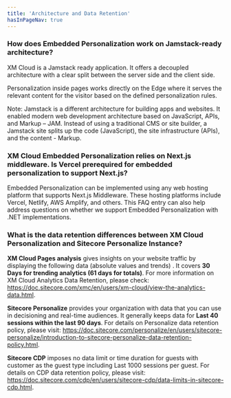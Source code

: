 ```yaml
---
title: 'Architecture and Data Retention'
hasInPageNav: true
---
```


### How does Embedded Personalization work on Jamstack-ready architecture?

XM Cloud is a Jamstack ready application. It offers a decoupled architecture with a clear split between the server side and the client side.

Personalization inside pages works directly on the Edge where it serves the relevant content for the visitor based on the defined personalization rules.

Note: Jamstack is a different architecture for building apps and websites. It enabled modern web development architecture based on JavaScript, APIs, and Markup – JAM. Instead of using a traditional CMS or site builder, a Jamstack site splits up the code (JavaScript), the site infrastructure (APIs), and the content - Markup.

### XM Cloud Embedded Personalization relies on Next.js middleware. Is Vercel prerequired for embedded personalization to support Next.js?

Embedded Personalization can be implemented using any web hosting platform that supports Next.js Middleware. These hosting platforms include Vercel, Netlify, AWS Amplify, and others. This FAQ entry can also help address questions on whether we support Embedded Personalization with .NET implementations.

### What is the data retention differences between XM Cloud Personalization and Sitecore Personalize Instance?

**XM Cloud Pages analysis** gives insights on your website traffic by displaying the following data (absolute values and trends) . It covers **30 Days for trending analytics (61 days for totals)**. For more information on XM Cloud Analytics Data Retention, please check: https://doc.sitecore.com/xmc/en/users/xm-cloud/view-the-analytics-data.html.

**Sitecore Personalize** provides your organization with data that you can use in decisioning and real-time audiences. It generally keeps data for **Last 40 sessions within the last 90 days**. For details on Personalize data retention policy, please visit: https://doc.sitecore.com/personalize/en/users/sitecore-personalize/introduction-to-sitecore-personalize-data-retention-policy.html.

**Sitecore CDP** imposes no data limit or time duration for guests with customer as the guest type including Last 1000 sessions per guest. For details on CDP data retention policy, please visit: https://doc.sitecore.com/cdp/en/users/sitecore-cdp/data-limits-in-sitecore-cdp.html.
